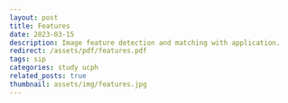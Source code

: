 ```yaml
---
layout: post
title: Features
date: 2023-03-15
description: Image feature detection and matching with application.
redirect: /assets/pdf/features.pdf
tags: sip
categories: study ucph
related_posts: true
thumbnail: assets/img/features.jpg
---
```

